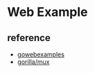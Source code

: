 # Web Example

## reference

- [gowebexamples](https://github.com/gowebexamples/gowebexamples)
- [gorilla/mux](https://github.com/gorilla/mux)
